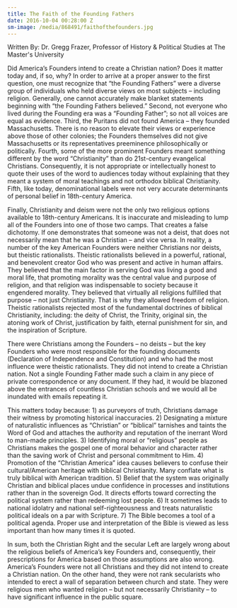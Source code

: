 ```yaml
---
title: The Faith of the Founding Fathers
date: 2016-10-04 00:28:00 Z
sm-image: /media/868491/faithofthefounders.jpg
---
```


Written By: Dr. Gregg Frazer, Professor of History & Political Studies at The Master's University

Did America’s Founders intend to create a Christian nation? Does it matter today and, if so, why? In order to arrive at a proper answer to the first question, one must recognize that “the Founding Fathers” were a diverse group of individuals who held diverse views on most subjects – including religion. Generally, one cannot accurately make blanket statements beginning with “the Founding Fathers believed.” Second, not everyone who lived during the Founding era was a “Founding Father”; so not all voices are equal as evidence. Third, the Puritans did not found America – they founded Massachusetts. There is no reason to elevate their views or experience above those of other colonies; the Founders themselves did not give Massachusetts or its representatives preeminence philosophically or politically. Fourth, some of the more prominent Founders meant something different by the word “Christianity” than do 21st-century evangelical Christians. Consequently, it is not appropriate or intellectually honest to quote their uses of the word to audiences today without explaining that they meant a system of moral teachings and not orthodox biblical Christianity. Fifth, like today, denominational labels were not very accurate determinants of personal belief in 18th-century America.

Finally, Christianity and deism were not the only two religious options available to 18th-century Americans. It is inaccurate and misleading to lump all of the Founders into one of those two camps. That creates a false dichotomy. If one demonstrates that someone was not a deist, that does not necessarily mean that he was a Christian – and vice versa. In reality, a number of the key American Founders were neither Christians nor deists, but theistic rationalists. Theistic rationalists believed in a powerful, rational, and benevolent creator God who was present and active in human affairs. They believed that the main factor in serving God was living a good and moral life, that promoting morality was the central value and purpose of religion, and that religion was indispensable to society because it engendered morality. They believed that virtually all religions fulfilled that purpose – not just Christianity. That is why they allowed freedom of religion. Theistic rationalists rejected most of the fundamental doctrines of biblical Christianity, including: the deity of Christ, the Trinity, original sin, the atoning work of Christ, justification by faith, eternal punishment for sin, and the inspiration of Scripture.

There were Christians among the Founders – no deists – but the key Founders who were most responsible for the founding documents (Declaration of Independence and Constitution) and who had the most influence were theistic rationalists. They did not intend to create a Christian nation. Not a single Founding Father made such a claim in any piece of private correspondence or any document. If they had, it would be blazoned above the entrances of countless Christian schools and we would all be inundated with emails repeating it.

This matters today because: 1) as purveyors of truth, Christians damage their witness by promoting historical inaccuracies. 2) Designating a mixture of naturalistic influences as “Christian” or “biblical” tarnishes and taints the Word of God and attaches the authority and reputation of the inerrant Word to man-made principles. 3) Identifying moral or “religious” people as Christians makes the gospel one of moral behavior and character rather than the saving work of Christ and personal commitment to Him. 4) Promotion of the “Christian America” idea causes believers to confuse their cultural/American heritage with biblical Christianity. Many conflate what is truly biblical with American tradition. 5) Belief that the system was originally Christian and biblical places undue confidence in processes and institutions rather than in the sovereign God. It directs efforts toward correcting the political system rather than redeeming lost people. 6) It sometimes leads to national idolatry and national self-righteousness and treats naturalistic political ideals on a par with Scripture. 7) The Bible becomes a tool of a political agenda. Proper use and interpretation of the Bible is viewed as less important than how many times it is quoted.

In sum, both the Christian Right and the secular Left are largely wrong about the religious beliefs of America’s key Founders and, consequently, their prescriptions for America based on those assumptions are also wrong. America’s Founders were not all Christians and they did not intend to create a Christian nation. On the other hand, they were not rank secularists who intended to erect a wall of separation between church and state. They were religious men who wanted religion – but not necessarily Christianity – to have significant influence in the public square.
